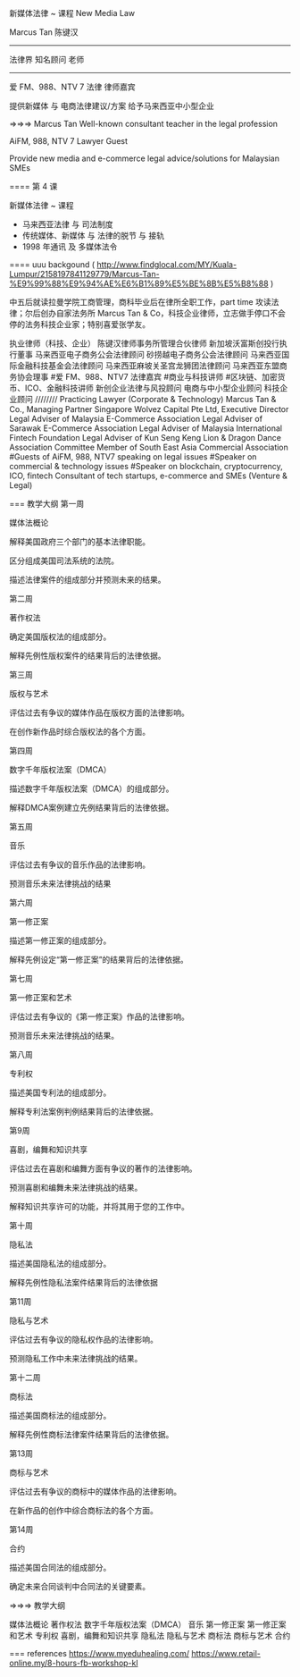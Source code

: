 新媒体法律 ~ 课程
New Media Law

Marcus Tan
陈键汉

---

法律界 知名顾问 老师

---

爱 FM、988、NTV 7 法律 律师嘉宾

提供新媒体 与 电商法律建议/方案
给予马来西亚中小型企业

=>=>=>
Marcus Tan
Well-known consultant teacher in the legal profession

AiFM, 988, NTV 7 Lawyer Guest

Provide new media and e-commerce legal advice/solutions for Malaysian SMEs

====
第 4 课

新媒体法律 ~ 课程

- 马来西亚法律 与 司法制度
- 传统媒体、新媒体 与 法律的脱节 与 接轨
- 1998 年通讯 及 多媒体法令

====
uuu
backgound
( http://www.findglocal.com/MY/Kuala-Lumpur/2158197841129779/Marcus-Tan-%E9%99%88%E9%94%AE%E6%B1%89%E5%BE%8B%E5%B8%88 )

中五后就读拉曼学院工商管理，商科毕业后在律所全职工作，part time 攻读法律；尔后创办自家法务所 Marcus Tan & Co，科技企业律师，立志做手停口不会停的法务科技企业家；特别喜爱张学友。

执业律师（科技、企业） 陈键汉律师事务所管理合伙律师 新加坡沃富斯创投行执行董事 马来西亚电子商务公会法律顾问 砂捞越电子商务公会法律顾问 马来西亚国际金融科技基金会法律顾问 马来西亚麻坡关圣宫龙狮团法律顾问 马来西亚东盟商务协会理事 #爱 FM、988、NTV7 法律嘉宾 #商业与科技讲师 #区块链、加密货币、ICO、金融科技讲师 新创企业法律与风投顾问 电商与中小型企业顾问 科技企业顾问
////////
Practicing Lawyer (Corporate & Technology) Marcus Tan & Co., Managing Partner Singapore Wolvez Capital Pte Ltd, Executive Director Legal Adviser of Malaysia E-Commerce Association Legal Adviser of Sarawak E-Commerce Association Legal Adviser of Malaysia International Fintech Foundation Legal Adviser of Kun Seng Keng Lion & Dragon Dance Association Committee Member of South East Asia Commercial Association #Guests of AiFM, 988, NTV7 speaking on legal issues #Speaker on commercial & technology issues #Speaker on blockchain, cryptocurrency, ICO, fintech Consultant of tech startups, e-commerce and SMEs (Venture & Legal)


===
教学大纲
第一周

媒体法概论

解释美国政府三个部门的基本法律职能。

区分组成美国司法系统的法院。

描述法律案件的组成部分并预测未来的结果。

第二周

著作权法

确定美国版权法的组成部分。

解释先例性版权案件的结果背后的法律依据。

第三周

版权与艺术

评估过去有争议的媒体作品在版权方面的法律影响。

在创作新作品时综合版权法的各个方面。

第四周

数字千年版权法案（DMCA）

描述数字千年版权法案（DMCA）的组成部分。

解释DMCA案例建立先例结果背后的法律依据。

第五周

音乐

评估过去有争议的音乐作品的法律影响。

预测音乐未来法律挑战的结果

第六周

第一修正案

描述第一修正案的组成部分。

解释先例设定“第一修正案”的结果背后的法律依据。

第七周

第一修正案和艺术

评估过去有争议的《第一修正案》作品的法律影响。

预测音乐未来法律挑战的结果。

第八周

专利权

描述美国专利法的组成部分。

解释专利法案例判例结果背后的法律依据。

第9周

喜剧，编舞和知识共享

评估过去在喜​​剧和编舞方面有争议的著作的法律影响。

预测喜剧和编舞未来法律挑战的结果。

解释知识共享许可的功能，并将其用于您的工作中。

第十周

隐私法

描述美国隐私法的组成部分。

解释先例性隐私法案件结果背后的法律依据

第11周

隐私与艺术

评估过去有争议的隐私权作品的法律影响。

预测隐私工作中未来法律挑战的结果。

第十二周

商标法

描述美国商标法的组成部分。

解释先例性商标法律案件结果背后的法律依据。

第13周

商标与艺术

评估过去有争议的商标中的媒体作品的法律影响。

在新作品的创作中综合商标法的各个方面。

第14周

合约

描述美国合同法的组成部分。

确定未来合同谈判中合同法的关键要素。

=>=>=>
教学大纲

媒体法概论
著作权法
数字千年版权法案（DMCA）
音乐
第一修正案
第一修正案和艺术
专利权
喜剧，编舞和知识共享
隐私法
隐私与艺术
商标法
商标与艺术
合约



===
references
https://www.myeduhealing.com/
https://www.retail-online.my/8-hours-fb-workshop-kl